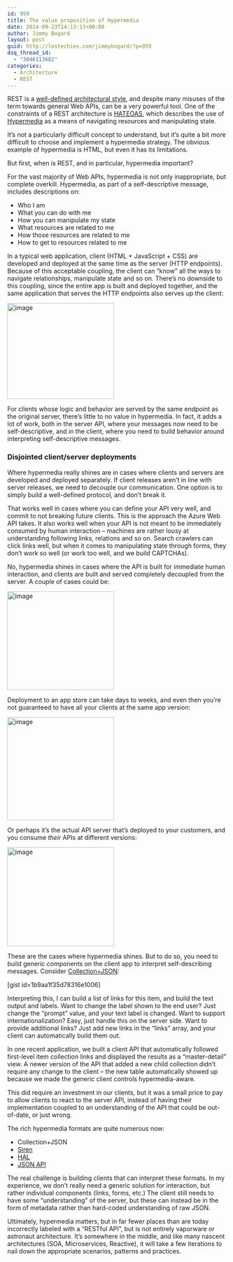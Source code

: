 ```yaml
---
id: 959
title: The value proposition of Hypermedia
date: 2014-09-23T14:13:13+00:00
author: Jimmy Bogard
layout: post
guid: http://lostechies.com/jimmybogard/?p=959
dsq_thread_id:
  - "3046113682"
categories:
  - Architecture
  - REST
---
```

REST is a [well-defined architectural style](http://en.wikipedia.org/wiki/Representational_state_transfer), and despite many misuses of the term towards general Web APIs, can be a very powerful tool. One of the constraints of a REST architecture is [HATEOAS](http://en.wikipedia.org/wiki/HATEOAS), which describes the use of [Hypermedia](http://en.wikipedia.org/wiki/Hypermedia) as a means of navigating resources and manipulating state.

It’s not a particularly difficult concept to understand, but it’s quite a bit more difficult to choose and implement a hypermedia strategy. The obvious example of hypermedia is HTML, but even it has its limitations.

But first, when is REST, and in particular, hypermedia important?

For the vast majority of Web APIs, hypermedia is not only inappropriate, but complete overkill. Hypermedia, as part of a self-descriptive message, includes descriptions on:

  * Who I am
  * What you can do with me
  * How you can manipulate my state
  * What resources are related to me
  * How those resources are related to me
  * How to get to resources related to me

In a typical web application, client (HTML + JavaScript + CSS) are developed and deployed at the same time as the server (HTTP endpoints). Because of this acceptable coupling, the client can “know” all the ways to navigate relationships, manipulate state and so on. There’s no downside to this coupling, since the entire app is built and deployed together, and the same application that serves the HTTP endpoints also serves up the client:

[<img style="padding-top: 0px; padding-left: 0px; padding-right: 0px; border: 0px;" src="http://lostechies.com/jimmybogard/files/2014/09/image_thumb.png" alt="image" width="244" height="219" border="0" />](http://lostechies.com/jimmybogard/files/2014/09/image.png)

For clients whose logic and behavior are served by the same endpoint as the original server, there’s little to no value in hypermedia. In fact, it adds a lot of work, both in the server API, where your messages now need to be self-descriptive, and in the client, where you need to build behavior around interpreting self-descriptive messages.

### 

### Disjointed client/server deployments

Where hypermedia really shines are in cases where clients and servers are developed and deployed separately. If client releases aren’t in line with server releases, we need to decouple our communication. One option is to simply build a well-defined protocol, and don’t break it.

That works well in cases where you can define your API very well, and commit to not breaking future clients. This is the approach the Azure Web API takes. It also works well when your API is not meant to be immediately consumed by human interaction – machines are rather lousy at understanding following links, relations and so on. Search crawlers can click links well, but when it comes to manipulating state through forms, they don’t work so well (or work too well, and we build CAPTCHAs).

No, hypermedia shines in cases where the API is built for immediate human interaction, and clients are built and served completely decoupled from the server. A couple of cases could be:

[<img style="padding-top: 0px; padding-left: 0px; padding-right: 0px; border: 0px;" src="http://lostechies.com/jimmybogard/files/2014/09/image_thumb1.png" alt="image" width="244" height="225" border="0" />](http://lostechies.com/jimmybogard/files/2014/09/image1.png)

Deployment to an app store can take days to weeks, and even then you’re not guaranteed to have all your clients at the same app version:

[<img style="padding-top: 0px; padding-left: 0px; padding-right: 0px; border: 0px;" src="http://lostechies.com/jimmybogard/files/2014/09/image_thumb2.png" alt="image" width="244" height="235" border="0" />](http://lostechies.com/jimmybogard/files/2014/09/image2.png)

Or perhaps it’s the actual API server that’s deployed to your customers, and you consume _their_ APIs at different versions:

[<img style="padding-top: 0px; padding-left: 0px; padding-right: 0px; border: 0px;" src="http://lostechies.com/jimmybogard/files/2014/09/image_thumb3.png" alt="image" width="244" height="226" border="0" />](http://lostechies.com/jimmybogard/files/2014/09/image3.png)

These are the cases where hypermedia shines. But to do so, you need to build generic components on the client app to interpret self-describing messages. Consider [Collection+JSON](http://amundsen.com/media-types/collection/format/):

[gist id=1b9aa1f35d78316e1006]

Interpreting this, I can build a list of links for this item, and build the text output and labels. Want to change the label shown to the end user? Just change the “prompt” value, and your text label is changed. Want to support internationalization? Easy, just handle this on the server side. Want to provide additional links? Just add new links in the “links” array, and your client can automatically build them out.

In one recent application, we built a client API that automatically followed first-level item collection links and displayed the results as a “master-detail” view. A newer version of the API that added a new child collection didn’t require any change to the client – the new table automatically showed up because we made the generic client controls hypermedia-aware.

This did require an investment in our clients, but it was a small price to pay to allow clients to react to the server API, instead of having their implementation coupled to an understanding of the API that could be out-of-date, or just wrong.

The rich hypermedia formats are quite numerous now:

  * Collection+JSON
  * [Siren](https://github.com/kevinswiber/siren)
  * [HAL](https://tools.ietf.org/html/draft-kelly-json-hal-06)
  * [JSON API](http://jsonapi.org/)

The real challenge is building clients that can interpret these formats. In my experience, we don’t really need a generic solution for interaction, but rather individual components (links, forms, etc.) The client still needs to have some “understanding” of the server, but these can instead be in the form of metadata rather than hard-coded understanding of raw JSON.

Ultimately, hypermedia matters, but in far fewer places than are today incorrectly labeled with a “RESTful API”, but is not entirely vaporware or astronaut architecture. It’s somewhere in the middle, and like many nascent architectures (SOA, Microservices, Reactive), it will take a few iterations to nail down the appropriate scenarios, patterns and practices.